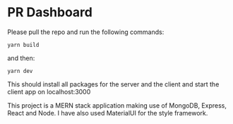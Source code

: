 # PR Dashboard

Please pull the repo and run the following commands:

`yarn build`

and then:

`yarn dev`

This should install all packages for the server and the client and start the client app on localhost:3000

This project is a MERN stack application making use of MongoDB, Express, React and Node. I have also used MaterialUI for the style framework.
